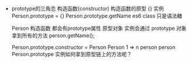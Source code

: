 - prototype的三角恋
    构造函数(constructor)   构造函数的原型 {} 实例
    Person.prototype = {}
    Person.prototype.getName
    es6 class 只是语法糖

    Person 构造函数 都会有prototype属性 原型对象
    实例会通过 prototype 对象拿到所有的方法
    person.getName();

    Person.prototype.constructor = Person
    Person 1 => n person
    person Person.prototype
    实例如何拿到原型链上的方法呢？



